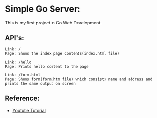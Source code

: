 # Simple Go Server:
This is my first project in Go Web Development.

## API's:
```
Link: /
Page: Shows the index page contents(index.html file)

Link: /hello
Page: Prints hello content to the page

Link: /form.html
Page: Shows form(form.htm file) which consists name and address and prints the same output on screen
```

## Reference:
- [Youtube Tutorial](https://www.youtube.com/watch?v=jFfo23yIWac&t=502s)